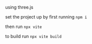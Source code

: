using three.js

set the project up by first running `npm i`

then run `npx vite`

to build run `npx vite build`
